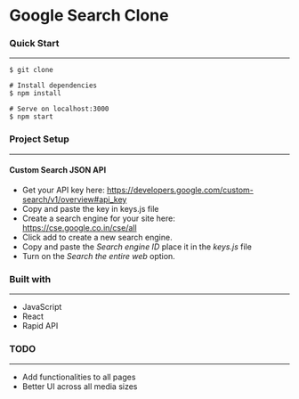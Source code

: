 # Google Search Clone

### Quick Start
- - - -

```# Clone the application
$ git clone

# Install dependencies
$ npm install

# Serve on localhost:3000
$ npm start
```
### Project Setup
- - - -
#### Custom Search JSON API
* Get your API key here: <https://developers.google.com/custom-search/v1/overview#api_key>
* Copy and paste the key in keys.js file
* Create a search engine for your site here: <https://cse.google.co.in/cse/all>
* Click add to create a new search engine.
* Copy and paste the _Search engine ID_ place it in the _keys.js_ file
* Turn on the _Search the entire web_ option.

### Built with
- - - -
* JavaScript
* React
* Rapid API

### TODO
- - - -
* Add functionalities to all pages
* Better UI across all media sizes
